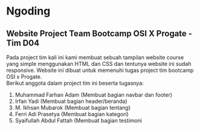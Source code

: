 # Ngoding
## Website Project Team Bootcamp OSI X Progate - Tim D04 <br/>
Pada project tim kali ini kami membuat sebuah tampilan website course yang simple menggunakan HTML dan CSS dan tentunya website ini sudah responsive. Website ini dibuat untuk memenuhi tugas project tim bootcamp OSI x Progate. <br/> 
Berikut anggota dalam project tim ini beserta tugasnya:
1. Muhammad Farhan Adam (Membuat bagian navbar dan footer)
2. Irfan Yadi (Membuat bagian header/beranda)
3. M. Ikhsan Mubarok (Membuat bagian tentang)
4. Ferri Adi Prasetya (Membuat bagian kategori)
5. Syaifullah Abdul Fattah (Membuat bagian testimoni
